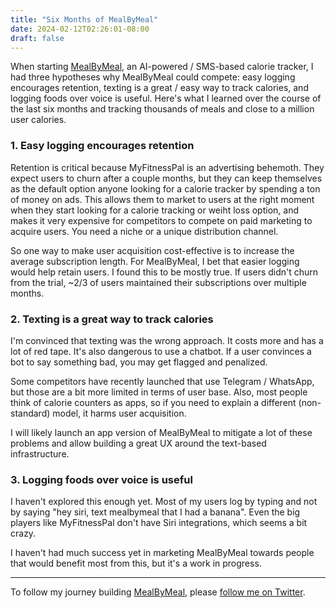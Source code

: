 ```yaml
---
title: "Six Months of MealByMeal"
date: 2024-02-12T02:26:01-08:00
draft: false
---
```


When starting [MealByMeal](https://www.mealbymeal.com), an AI-powered / SMS-based calorie tracker, I had three hypotheses why MealByMeal could compete: easy logging encourages retention, texting is a great / easy way to track calories, and
logging foods over voice is useful. Here's what I learned over the course of the last six months and tracking thousands of meals and close to a million user calories.


### 1. Easy logging encourages retention

Retention is critical because MyFitnessPal is an advertising behemoth. They expect users to churn after a couple months, but they can keep themselves as the default option anyone looking for a calorie tracker by spending a ton of money on ads. This allows them to market to users at the right moment when they start looking for a calorie tracking or weiht loss option, and makes it very expensive for competitors to compete on paid marketing to acquire users. You need a niche or a unique distribution channel.


So one way to make user acquisition cost-effective is to increase the average subscription length. For MealByMeal, I bet that easier logging would help retain users. I found this to be mostly true. If users didn't churn from the trial, \~2/3 of users maintained their subscriptions over multiple months.


### 2. Texting is a great way to track calories

I'm convinced that texting was the wrong approach. It costs more and has a lot of red tape. It's also dangerous to use a chatbot. If a user convinces a bot to say something bad, you may get flagged and penalized.

Some competitors have recently launched that use Telegram / WhatsApp, but those are a bit more limited in terms of user base. Also, most people think of calorie counters as apps, so if you need to explain a different (non-standard) model, it harms user acquisition. 

I will likely launch an app version of MealByMeal to mitigate a lot of these problems and allow building a great UX around the text-based infrastructure.


### 3. Logging foods over voice is useful

I haven't explored this enough yet. Most of my users log by typing and not by saying "hey siri, text mealbymeal that I had a banana". Even the big players like MyFitnessPal don't have Siri integrations, which seems a bit crazy.


I haven't had much success yet in marketing MealByMeal towards people that would benefit most from this, but it's a work in progress.

---

To follow my journey building [MealByMeal](https://www.mealbymeal.com), please [follow me on Twitter](https://twitter.com/jaredrhizor).
